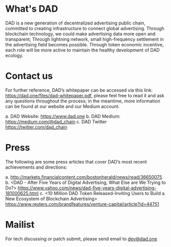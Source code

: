# What's DAD
DAD is a new generation of decentralized advertising public chain, committed to creating infrastructure to connect global advertising. Through blockchain technology, we could make advertising data more open and transparent; Through lightning network, small high-frequency settlement in the advertising field becomes possible. Through token economic incentive, each role will be more active to maintain the healthy development of DAD ecology.

# Contact us
For further reference, DAD’s whitepaper can be accessed via this link: https://dad.one/files/dad-whitepaper.pdf, please feel free to read it and ask any questions throughout the process; in the meantime, more information can be found at our website and our Medium account.

a. DAD Website: https://www.dad.one
b. DAD Medium: https://medium.com/@dad_chain
c. DAD Twitter https://twitter.com/dad_chain

# Press
The following are some press articles that cover DAD’s most recent achievements and directions:

a. <DAD Aiming at Redefining Digital Advertising Through Distributed Trust Advertising Ecosystem> http://markets.financialcontent.com/bostonherald/news/read/36650075
b. <DAD - After Five Years of Digital Advertising, What Else are We Trying to Do?> https://www.yahoo.com/news/dad-five-years-digital-advertising-181000625.html
c. <10 Million DAD Token Released-Inviting Users to Build a New Ecosystem of Blockchain Advertising> https://www.reuters.com/brandfeatures/venture-capital/article?id=44751

# Mailist
For tech discussing or patch submit, please send email to dev@dad.one
